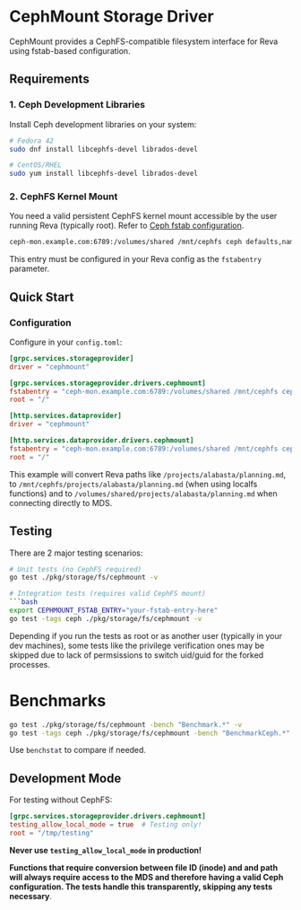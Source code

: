 # CephMount Storage Driver

CephMount provides a CephFS-compatible filesystem interface for Reva using fstab-based configuration.

## Requirements

### 1. Ceph Development Libraries

Install Ceph development libraries on your system:

```bash
# Fedora 42
sudo dnf install libcephfs-devel librados-devel

# CentOS/RHEL
sudo yum install libcephfs-devel librados-devel
```

### 2. CephFS Kernel Mount

You need a valid persistent CephFS kernel mount accessible by the user running Reva (typically root).
Refer to [Ceph fstab configuration](https://docs.ceph.com/en/reef/cephfs/mount-using-kernel-driver/#persistent-mounts).

```bash
ceph-mon.example.com:6789:/volumes/shared /mnt/cephfs ceph defaults,name=admin,secretfile=/etc/ceph/ceph.client.admin.key,conf=/etc/ceph/ceph.conf 0 2
```

This entry must be configured in your Reva config as the `fstabentry` parameter.

## Quick Start

### Configuration

Configure in your `config.toml`:

```toml
[grpc.services.storageprovider]
driver = "cephmount"

[grpc.services.storageprovider.drivers.cephmount]
fstabentry = "ceph-mon.example.com:6789:/volumes/shared /mnt/cephfs ceph defaults,name=admin,secretfile=/etc/ceph/ceph.client.admin.key,conf=/etc/ceph/ceph.conf 0 2"
root = "/"

[http.services.dataprovider]
driver = "cephmount"

[http.services.dataprovider.drivers.cephmount]
fstabentry = "ceph-mon.example.com:6789:/volumes/shared /mnt/cephfs ceph defaults,name=admin,secretfile=/etc/ceph/ceph.client.admin.key,conf=/etc/ceph/ceph.conf 0 2"
root = "/"
```

This example will convert Reva paths like `/projects/alabasta/planning.md`, to `/mnt/cephfs/projects/alabasta/planning.md` (when using localfs functions) and to `/volumes/shared/projects/alabasta/planning.md` when connecting directly to MDS. 

## Testing
There are 2 major testing scenarios:

```bash
# Unit tests (no CephFS required)
go test ./pkg/storage/fs/cephmount -v

# Integration tests (requires valid CephFS mount)
```bash
export CEPHMOUNT_FSTAB_ENTRY="your-fstab-entry-here"
go test -tags ceph ./pkg/storage/fs/cephmount -v
```

Depending if you run the tests as root or as another user (typically in your dev machines), some tests
like the privilege verification ones may be skipped due to lack of permsissions to switch uid/guid for the 
forked processes.

# Benchmarks

```bash
go test ./pkg/storage/fs/cephmount -bench "Benchmark.*" -v
go test -tags ceph ./pkg/storage/fs/cephmount -bench "BenchmarkCeph.*" -v
```

Use `benchstat` to compare if needed.

## Development Mode

For testing without CephFS:

```toml
[grpc.services.storageprovider.drivers.cephmount]
testing_allow_local_mode = true  # Testing only!
root = "/tmp/testing"
```

**Never use `testing_allow_local_mode` in production!**

**Functions that require conversion between file ID (inode) and and path will always require 
access to the MDS  and therefore having a valid Ceph configuration. The tests handle this transparently, skipping any tests necessary**.

